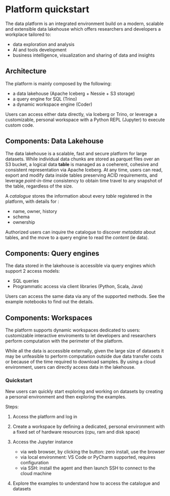 # Platform quickstart

The data platform is an integrated environment build on a modern, scalable and extensible data lakehouse which offers researchers and developers a workplace tailored to:

* data exploration and analysis
* AI and tools development 
* business intelligence, visualization and sharing of data and insights

## Architecture

The platform is mainly composed by the following:
 
* a data lakehouse (Apache Iceberg  + Nessie + S3 storage)
* a query engine for SQL (Trino)
* a dynamic workspace engine (Coder)

Users can access either data directly, via Iceberg or Trino, or leverage a customizable, personal workspace with a Python REPL (Jupyter) to execute custom code.


## Components: Data Lakehouse

The data lakehouse is a scalable, fast and secure platform for large datasets. While individual data chunks are stored as parquet files over an S3 bucket, a logical data **table** is managed as a coeherent, cohesive and consistent representation via Apache Iceberg.
At any time, users can read, export and modify data inside tables preserving ACID requirements, and leverage *point-in-time* consistency to obtain time travel to any snapshot of the table, regardless of the size.

A *catalogue* stores the information about every *table* registered in the platform, with details for :
* name, owner, history
* schema
* ownership

Authorized users can inquire the catalogue to discover *metadata* about tables, and the move to a query engine to read the *content* (ie data).


## Components: Query engines

The data stored in the lakehouse is accessible via query engines which support 2 access models:

* SQL queries
* Programmatic access via client libraries (Python, Scala, Java)

Users can access the same data via any of the supported methods.
See the example notebooks to find out the details.


## Components: Workspaces

The platform supports dynamic workspaces dedicated to users: customizable interactive enviroments to let developers and researchers perform computation with the perimeter of the platform.

While all the data is accessible externally, given the large size of datasets it may be unfeasible to perform computation outside due data transfer costs or because of the time required to download samples. By using a cloud environment, users can directly access data in the lakehouse.


### Quickstart

New users can quickly start exploring and working on datasets by creating a personal environment and then exploring the examples.

Steps:

1. Access the platform and log in
2. Create a workspace by defining a dedicated, personal environment with a fixed set of hardware resources (cpu, ram and disk space)
3. Access the Jupyter instance 

    * via web browser, by clicking the button: zero install, use the browser
    * via local environment: VS Code or PyCharm supported, requires configuration
    * via SSH: install the agent and then launch SSH to connect to the cloud machine

4. Explore the examples to understand how to access the catalogue and datasets


